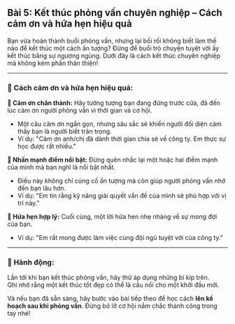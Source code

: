 ## Bài 5: Kết thúc phỏng vấn chuyên nghiệp – Cách cảm ơn và hứa hẹn hiệu quả

Bạn vừa hoàn thành buổi phỏng vấn, nhưng lại bối rối không biết làm thế nào để kết thúc một cách ấn tượng? Đừng để buổi trò chuyện tuyệt vời ấy kết thúc bằng sự ngượng ngùng. Dưới đây là cách kết thúc chuyên nghiệp mà không kém phần thân thiện!

---

### 📌 Cách cảm ơn và hứa hẹn hiệu quả:

**🔹 Cảm ơn chân thành:**
Hãy tưởng tượng bạn đang đứng trước cửa, đã đến lúc cảm ơn người phỏng vấn vì thời gian và cơ hội.  
- Một câu cảm ơn ngắn gọn, nhưng sâu sắc sẽ khiến người đối diện cảm thấy bạn là người biết trân trọng.  
- Ví dụ: "Cảm ơn anh/chị đã dành thời gian chia sẻ về công ty. Em thực sự học được rất nhiều."

**🔹 Nhấn mạnh điểm nổi bật:**
Đừng quên nhắc lại một hoặc hai điểm mạnh của mình mà bạn nghĩ là nổi bật nhất.  
- Điều này không chỉ củng cố ấn tượng mà còn giúp người phỏng vấn nhớ đến bạn lâu hơn.  
- Ví dụ: "Em tin rằng kỹ năng giải quyết vấn đề của mình sẽ phù hợp với vị trí này."

**🔹 Hứa hẹn hợp lý:**
Cuối cùng, một lời hứa hẹn nhẹ nhàng về sự mong đợi của bạn.  
- Ví dụ: "Em rất mong được làm việc cùng đội ngũ tuyệt vời của công ty."

---

### 🚀 Hành động:

Lần tới khi bạn kết thúc phỏng vấn, hãy thử áp dụng những bí kíp trên.  
Ghi nhớ rằng một kết thúc tốt đẹp có thể là cầu nối cho một khởi đầu mới.

Và nếu bạn đã sẵn sàng, hãy bước vào bài tiếp theo để học cách **lên kế hoạch sau khi phỏng vấn**. Đừng bỏ lỡ cơ hội nắm chắc thành công trong tay nhé!